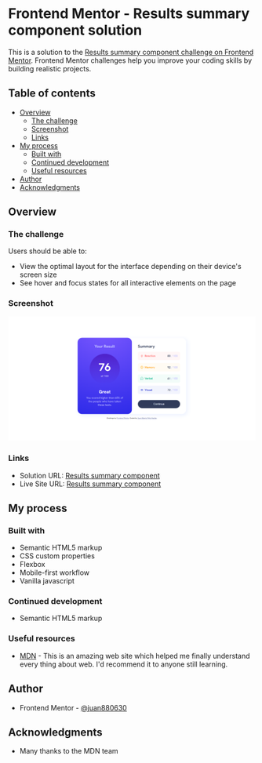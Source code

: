 # Frontend Mentor - Results summary component solution

This is a solution to the [Results summary component challenge on Frontend Mentor](https://www.frontendmentor.io/challenges/results-summary-component-CE_K6s0maV). Frontend Mentor challenges help you improve your coding skills by building realistic projects. 

## Table of contents

- [Overview](#overview)
  - [The challenge](#the-challenge)
  - [Screenshot](#screenshot)
  - [Links](#links)
- [My process](#my-process)
  - [Built with](#built-with)
  - [Continued development](#continued-development)
  - [Useful resources](#useful-resources)
- [Author](#author)
- [Acknowledgments](#acknowledgments)

## Overview

### The challenge

Users should be able to:

- View the optimal layout for the interface depending on their device's screen size
- See hover and focus states for all interactive elements on the page

### Screenshot

![](./screenshot.png)

### Links

- Solution URL: [Results summary component](https://github.com/juan880630/frontend-mentor-challenges/tree/main/results-summary-component-main)
- Live Site URL: [Results summary component](https://juan880630.github.io/frontend-mentor-challenges/results-summary-component-main/)

## My process

### Built with

- Semantic HTML5 markup
- CSS custom properties
- Flexbox
- Mobile-first workflow
- Vanilla javascript

### Continued development

- Semantic HTML5 markup

### Useful resources

- [MDN](https://developer.mozilla.org/) - This is an amazing web site which helped me finally understand every thing about web. I'd recommend it to anyone still learning.

## Author

- Frontend Mentor - [@juan880630](https://www.frontendmentor.io/profile/juan880630)

## Acknowledgments

- Many thanks to the MDN team